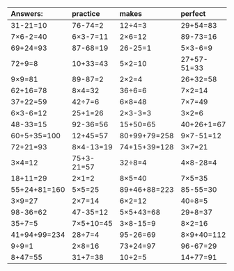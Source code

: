 | Answers: | practice | makes | perfect | ! |
| :--- | :--- | :--- | :--- | :--- |
| 31-21=10 | 76-74=2 | 12÷4=3 | 29+54=83 | 4÷2=2 | 
| 7×6-2=40 | 6×3-7=11 | 2×6=12 | 89-73=16 | 5×8-28=12 | 
| 69+24=93 | 87-68=19 | 26-25=1 | 5×3-6=9 | 4×8=32 | 
| 72÷9=8 | 10+33=43 | 5×2=10 | 27+57-51=33 | 6×3-5=13 | 
| 9×9=81 | 89-87=2 | 2×2=4 | 26+32=58 | 94-7=87 | 
| 62+16=78 | 8×4=32 | 36÷6=6 | 7×2=14 | 25+82-69=38 | 
| 37+22=59 | 42÷7=6 | 6×8=48 | 7×7=49 | 4×4=16 | 
| 6×3-6=12 | 25+1=26 | 2×3-3=3 | 3×2=6 | 5×4-4=16 | 
| 48-33=15 | 92-36=56 | 15+50=65 | 40+26+1=67 | 42+25-47=20 | 
| 60+5+35=100 | 12+45=57 | 80+99+79=258 | 9×7-51=12 | 4×7=28 | 
| 72+21=93 | 8×4-13=19 | 74+15+39=128 | 3×7=21 | 7×3=21 | 
| 3×4=12 | 75+3-21=57 | 32÷8=4 | 4×8-28=4 | 35+65+48=148 | 
| 18+11=29 | 2×1=2 | 8×5=40 | 7×5=35 | 9×8=72 | 
| 55+24+81=160 | 5×5=25 | 89+46+88=223 | 85-55=30 | 3×2-5=1 | 
| 3×9=27 | 2×7=14 | 6×2=12 | 40÷8=5 | 95-64=31 | 
| 98-36=62 | 47-35=12 | 5×5+43=68 | 29+8=37 | 9+79+97=185 | 
| 35÷7=5 | 7×5+10=45 | 3×8-15=9 | 8×2=16 | 48-36=12 | 
| 41+94+99=234 | 28÷7=4 | 95-26=69 | 8×9+40=112 | 8×4+27=59 | 
| 9÷9=1 | 2×8=16 | 73+24=97 | 96-67=29 | 3×5=15 | 
| 8+47=55 | 31+7=38 | 10÷2=5 | 14+77=91 | 42÷6=7 | 
